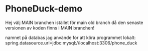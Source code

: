 ﻿# PhoneDuck-demo

Hej välj MAIN branchen istället för main old branch då den senaste versionen av koden finns i MAIN branchen!

namnet på databas jag använde för att köra programmet lokalt: spring.datasource.url=jdbc:mysql://localhost:3306/phone_duck
